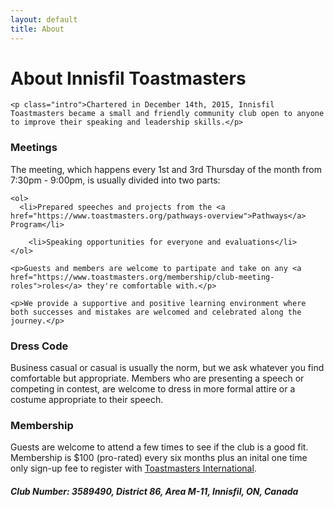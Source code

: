 ```yaml
---
layout: default
title: About
---
```


<div class="post">
	<h1 class="pageTitle">About Innisfil Toastmasters</h1>

	<p class="intro">Chartered in December 14th, 2015, Innisfil Toastmasters became a small and friendly community club open to anyone to improve their speaking and leadership skills.</p>

<h3>Meetings</h3>
	<p>The meeting, which happens every 1st and 3rd Thursday of the month from 7:30pm - 9:00pm, is usually divided into two parts:</p>

	<ol>
	  <li>Prepared speeches and projects from the <a href="https://www.toastmasters.org/pathways-overview">Pathways</a> Program</li>	
		
		<li>Speaking opportunities for everyone and evaluations</li>
	</ol>

	<p>Guests and members are welcome to partipate and take on any <a href="https://www.toastmasters.org/membership/club-meeting-roles">roles</a> they're comfortable with.</p> 
	
	<p>We provide a supportive and positive learning environment where both successes and mistakes are welcomed and celebrated along the journey.</p>

<h3>Dress Code</h3>
<p>Business casual or casual is usually the norm, but we ask whatever you find comfortable but appropriate. Members who are presenting a speech or competing in contest, are welcome to dress in more formal attire or a costume appropriate to their speech.</p> 


<h3>Membership</h3>
<p>Guests are welcome to attend a few times to see if the club is a good fit. Membership is $100 (pro-rated) every six months plus an inital one time only sign-up fee to register with <a href="http://toastmasters.org">Toastmasters International</a>.</p>


<p>
	<h5>Club Number: 3589490, District 86, Area M-11, Innisfil, ON, Canada</h5>
</p>	
</div>
